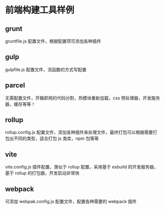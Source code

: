 # 前端构建工具样例

## grunt

gruntfile.js 配置文件，根据配置项可添加各种插件

## gulp

gulpfile.js 配置文件，流函数的方式写配置

## parcel

无需配置文件，开箱即用的代码分割，热模块重新加载，css 预处理器，开发服务器，缓存等等！

## rollup

rollup.config.js 配置文件，添加各种插件来处理文件，最终打包可以根据需要打包出不同的类型，适合打包 js 类库，npm 包等等

## vite

vite.config.js 插件配置，类似于 rollup 配置，采用基于 esbuild 的开发服务器，基于 rollup 的打包器，开发启动非常快

## webpack

可添加 webpak.config.js 配置文件，配置各种需要的 webpack 插件
